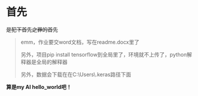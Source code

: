 # 首先

~~是犯下首先之罪的首先~~

> emm，作业要交word文档，写在readme.docx里了
>
> 另外，项目pip install tensorflow到全局里了，环境就不上传了，python解释器是全局的解释器
>
> 另外，数据会下载在在C:\Users\\.keras路径下面

**算是my AI hello_world吧！**

